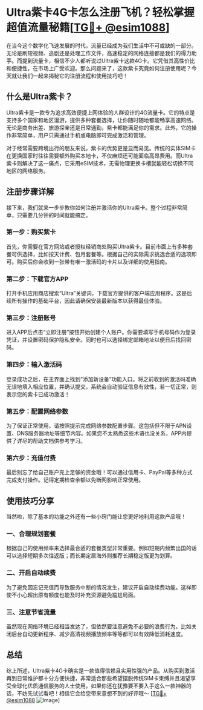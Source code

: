 # Ultra紫卡4G卡怎么注册飞机？轻松掌握超值流量秘籍[[TG💪+ @esim1088](https://t.me/s/esim1088)]

在当今这个数字化飞速发展的时代，流量已经成为我们生活中不可或缺的一部分。无论是刷短视频、追剧还是处理工作文件，高速稳定的网络连接都是我们的得力助手。而提到流量卡，相信不少人都听说过Ultra紫卡这款4G卡。它凭借其高性价比和便捷性，在市场上广受欢迎。那么问题来了，这款紫卡究竟如何注册使用呢？今天就让我们一起来揭秘它的注册流程和使用技巧吧！

## 什么是Ultra紫卡？

Ultra紫卡是一款专为追求高效便捷上网体验的人群设计的4G流量卡。它的特点是支持多个国家和地区漫游，提供多种套餐选择，让你随时随地都能畅享高速网络。无论是商务出差、旅游探亲还是日常通勤，紫卡都能满足你的需求。此外，它的操作非常简单，用户只需通过手机或电脑即可完成激活和管理。

对于经常需要跨境出行的朋友来说，紫卡的优势更是显而易见。传统的实体SIM卡在更换国家时往往需要额外购买本地卡，不仅麻烦还可能面临高昂费用。而Ultra紫卡则解决了这一痛点，它采用eSIM技术，无需物理更换卡槽就能轻松切换不同地区的网络服务。

## 注册步骤详解

接下来，我们就来一步步教你如何注册并激活你的Ultra紫卡。整个过程非常简单，只需要几分钟的时间就能搞定。

### 第一步：购买紫卡

首先，你需要在官方网站或者授权经销商处购买Ultra紫卡。目前市面上有多种套餐可供选择，比如按天计费、包月套餐等。根据自己的实际需求挑选合适的选项即可。购买后你会收到一张带有唯一激活码的卡片以及详细的使用指南。

### 第二步：下载官方APP

打开手机应用商店搜索“Ultra”关键词，下载官方提供的客户端应用程序。这是后续所有操作的基础平台，因此请确保安装最新版本以获得最佳体验。

### 第三步：注册账号

进入APP后点击“立即注册”按钮开始创建个人账户。你需要填写手机号码作为登录凭证，并设置密码保护隐私安全。同时也可以选择绑定邮箱地址以便日后找回密码。

### 第四步：输入激活码

登录成功之后，在主界面上找到“添加新设备”功能入口。将之前收到的激活码准确无误地填入相应位置，并确认提交。系统会自动验证信息有效性，若一切正常，则表示您的紫卡已成功激活！

### 第五步：配置网络参数

为了保证正常使用，请按照提示完成网络参数配置步骤。这包括但不限于APN设置、DNS服务器地址等细节内容。如果您不太熟悉这些术语也没关系，APP内提供了详尽的帮助文档供参考学习。

### 第六步：充值付费

最后别忘了给自己账户充上足够的资金哦！可以通过信用卡、PayPal等多种方式完成支付操作。记得定期检查余额以免断网影响正常使用。

## 使用技巧分享

当然啦，除了基本的功能之外还有一些小窍门能让您更好地利用这款产品哦！

### 一、合理规划套餐

根据自己的使用频率来选择最合适的套餐类型非常重要。例如短期内频繁出国的话可以选择短期多次往返版；而长期定居海外则推荐长期稳定版更为划算。

### 二、开启自动续费

为了避免因忘记充值而导致服务中断的情况发生，建议开启自动续费功能。这样即使不小心超出原有额度也能及时补充资源避免尴尬局面。

### 三、注意节省流量

虽然现在网络环境已经相当发达了，但依然要注意避免不必要的浪费行为。比如关闭后台自动更新程序、减少高清视频播放频率等等都可以有效降低消耗速度。

## 总结

综上所述，Ultra紫卡4G卡确实是一款值得信赖且实用性强的产品。从购买到激活再到日常维护都十分方便快捷，非常适合那些希望摆脱传统SIM卡束缚并且渴望享受全球化优质通信服务的人士使用。如果你还在犹豫要不要入手这么一款神器的话，不妨先试试看吧！相信它会给您带来意想不到的好评哦～ [[TG💪+ @esim1088](https://t.me/s/esim1088) ![Image](https://i.postimg.cc/4NQfJmqS/Snipaste-2025-05-13-00-14-12.png)]